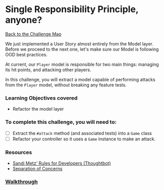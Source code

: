 # Single Responsibility Principle, anyone?

[Back to the Challenge Map](00_challenge_map.md)

We just implemented a User Story almost entirely from the Model layer. Before we proceed to the next one, let's make sure our Model is following OOD best practices.

At current, our `Player` model is responsible for two main things: managing its hit points, and attacking other players.

In this challenge, you will extract a model capable of performing attacks from the `Player` model, without breaking any feature tests.

### Learning Objectives covered
- Refactor the model layer

### To complete this challenge, you will need to:

- [ ] Extract the `#attack` method (and associated tests) into a `Game` class
- [ ] Refactor your controller so it uses a `Game` instance to make an attack.

### Resources

- [Sandi Metz' Rules for Developers (Thoughtbot)](https://robots.thoughtbot.com/sandi-metz-rules-for-developers)
- [Separation of Concerns](https://en.wikipedia.org/wiki/Separation_of_concerns)

### [Walkthrough](solutions/25_srp_anyone.md)